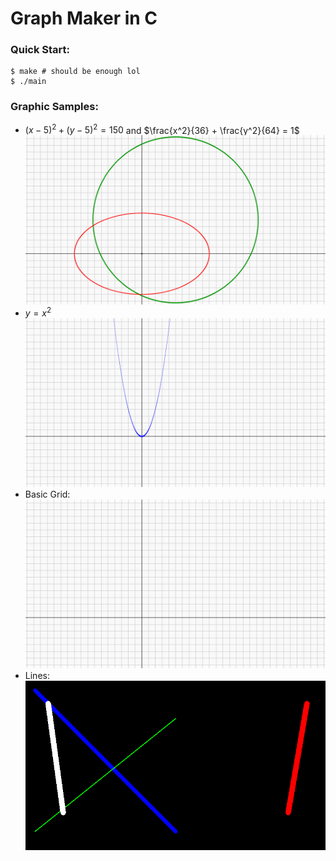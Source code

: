 # Graph Maker in C

### Quick Start:

```console
$ make # should be enough lol
$ ./main
```

### Graphic Samples:
- $(x - 5)^2 + (y - 5)^2 = 150$ and $\frac{x^2}{36} + \frac{y^2}{64} = 1$
    ![curves](https://github.com/HumanChwan/Graph-Maker/blob/main/images/curves.png?raw=true)
- $y = x^2$  
    ![y=x^2](https://github.com/HumanChwan/Graph-Maker/blob/main/images/quad.png?raw=true)
- Basic Grid:
    ![graph](https://github.com/HumanChwan/Graph-Maker/blob/main/images/grid.png?raw=true)
- Lines:
    ![line](https://github.com/HumanChwan/Graph-Maker/blob/main/images/lines.png?raw=true)
